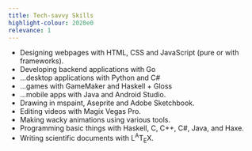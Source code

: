 ```yaml
---
title: Tech-savvy Skills
highlight-colour: 2020e0
relevance: 1
---
```


- Designing webpages with HTML, CSS and JavaScript (pure or with frameworks).
- Developing backend applications with Go
- ...desktop applications with Python and C#
- ...games with GameMaker and Haskell + Gloss
- ...mobile apps with Java and Android Studio.
- Drawing in mspaint, Aseprite and Adobe Sketchbook.
- Editing videos with Magix Vegas Pro.
- Making wacky animations using various tools.
- Programming basic things with Haskell, C, C++, C#, Java, and Haxe.
- Writing scientific documents with <span class="latex">L<sup>A</sup>T<sub>E</sub>X</span>.
